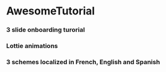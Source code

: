 # AwesomeTutorial

### 3 slide onboarding turorial

### Lottie animations

### 3 schemes localized in French, English and Spanish
